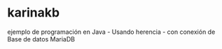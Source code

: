 # karinakb
ejemplo de programación  en Java - Usando herencia - con conexión de Base de datos MariaDB
